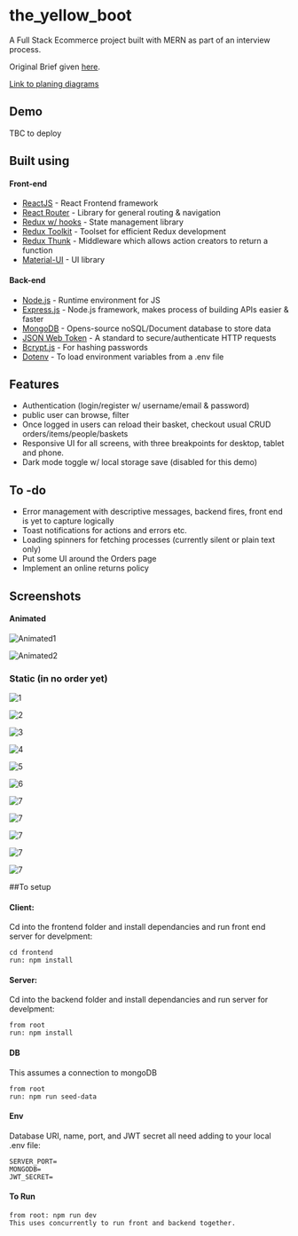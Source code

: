 # the_yellow_boot
A Full Stack Ecommerce project built with MERN as part of an interview process.


Original Brief given [here](https://github.com/randomlyalex/the_yellow_boot/blob/master/planning/brief/Golden_Shoe_.pdf).

[Link to planing diagrams](https://github.com/randomlyalex/the_yellow_boot/blob/master/planning/the_yellow_boot.svg)


## Demo

TBC to deploy

## Built using

#### Front-end

- [ReactJS](https://reactjs.org/) - React Frontend framework 
- [React Router](https://reactrouter.com/) - Library for general routing & navigation
- [Redux w/ hooks](https://redux.js.org/) - State management library
- [Redux Toolkit](https://redux-toolkit.js.org/) - Toolset for efficient Redux development
- [Redux Thunk](https://github.com/reduxjs/redux-thunk) - Middleware which allows action creators to return a function
- [Material-UI](https://material-ui.com/) - UI library


#### Back-end

- [Node.js](https://nodejs.org/en/) - Runtime environment for JS
- [Express.js](https://expressjs.com/) - Node.js framework, makes process of building APIs easier & faster
- [MongoDB](https://www.mongodb.com/) - Opens-source noSQL/Document database to store data
- [JSON Web Token](https://jwt.io/) - A standard to secure/authenticate HTTP requests
- [Bcrypt.js](https://www.npmjs.com/package/bcryptjs) - For hashing passwords
- [Dotenv](https://www.npmjs.com/package/dotenv) - To load environment variables from a .env file


## Features

- Authentication (login/register w/ username/email & password)
- public user can browse, filter
- Once logged in users can reload their basket, checkout usual CRUD orders/items/people/baskets
- Responsive UI for all screens, with three breakpoints for desktop, tablet and phone.
- Dark mode toggle w/ local storage save (disabled for this demo)


## To -do

- Error management with descriptive messages, backend fires, front end is yet to capture logically
- Toast notifications for actions and errors etc.
- Loading spinners for fetching processes (currently silent or plain text only)
- Put some UI around the Orders page
- Implement an online returns policy

## Screenshots

#### Animated
![Animated1](https://github.com/randomlyalex/the_yellow_boot/blob/master/screenshots/rZqH5CKTMv.gif)


![Animated2](https://github.com/randomlyalex/the_yellow_boot/blob/master/screenshots/pI5Pi5ZaVi.gif)

### Static (in no order yet)
![1](https://github.com/randomlyalex/the_yellow_boot/blob/master/screenshots/Screenshot%202021-04-06%20at%2014.06.48.png)


![2](https://github.com/randomlyalex/the_yellow_boot/blob/master/screenshots/Screenshot%202021-04-06%20at%2014.07.14.png)


![3](https://github.com/randomlyalex/the_yellow_boot/blob/master/screenshots/Screenshot%202021-04-06%20at%2014.07.29.png)


![4](https://github.com/randomlyalex/the_yellow_boot/blob/master/screenshots/Screenshot%202021-04-06%20at%2014.07.46.png)


![5](https://github.com/randomlyalex/the_yellow_boot/blob/master/screenshots/Screenshot%202021-04-06%20at%2014.08.17.png)


![6](https://github.com/randomlyalex/the_yellow_boot/blob/master/screenshots/Screenshot%202021-04-06%20at%2014.08.43.png)


![7](https://github.com/randomlyalex/the_yellow_boot/blob/master/screenshots/Screenshot%202021-04-06%20at%2014.09.09.png)


![7](https://github.com/randomlyalex/the_yellow_boot/blob/master/screenshots/Screenshot%202021-04-06%20at%2014.09.23.png)


![7](https://github.com/randomlyalex/the_yellow_boot/blob/master/screenshots/Screenshot%202021-04-06%20at%2014.09.30.png)


![7](https://github.com/randomlyalex/the_yellow_boot/blob/master/screenshots/Screenshot%202021-04-06%20at%2014.09.49.png)


![7](https://github.com/randomlyalex/the_yellow_boot/blob/master/screenshots/Screenshot%202021-04-06%20at%2014.10.09.png)

##To setup

#### Client:

Cd into the frontend folder and install dependancies and run front end server for develpment:

```
cd frontend
run: npm install
```

#### Server:

Cd into the backend folder and install dependancies and run server for develpment:

```
from root
run: npm install
```

#### DB

This assumes a connection to mongoDB 

```
from root 
run: npm run seed-data

```

#### Env
Database URI, name, port, and JWT secret all need adding to your local .env file:

```
SERVER_PORT=
MONGODB=
JWT_SECRET=

```

#### To Run

```
from root: npm run dev
This uses concurrently to run front and backend together.
```





